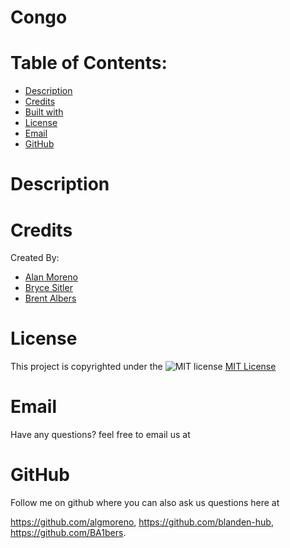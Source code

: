 # Congo
  # Table of Contents:
  * [Description](#description)
  * [Credits](#credits)
  * [Built with](#builtwith)
  * [License](#license)
  * [Email](#email)
  * [GitHub](#github)

# Description 


# Credits 
Created By:

* [Alan Moreno](https://github.com/algmoreno)
* [Bryce Sitler](https://github.com/blanden-hub)
* [Brent Albers](https://github.com/BA1bers)


# License
This project is copyrighted under the 
![MIT license](https://img.shields.io/badge/License-MIT-blue.svg)
[MIT License](https://opensource.org/licenses/MIT)

# Email
Have any questions? feel free to email us at 

# GitHub
Follow me on github where you can also ask us questions here at 

https://github.com/algmoreno,
https://github.com/blanden-hub,
https://github.com/BA1bers.
